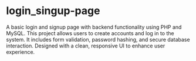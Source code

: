 # login_singup-page
A basic login and signup page with backend functionality using PHP and MySQL. This project allows users to create accounts and log in to the system. It includes form validation, password hashing, and secure database interaction. Designed with a clean, responsive UI to enhance user experience.
